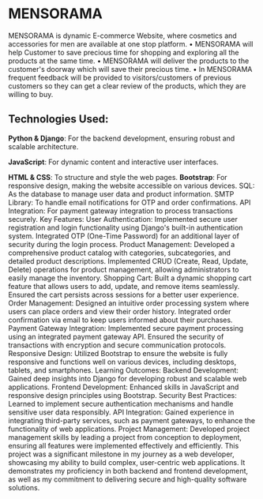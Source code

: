 # MENSORAMA
MENSORAMA is dynamic E-commerce Website, where cosmetics and accessories for men are available at one stop platform.
• MENSORAMA will help Customer to save precious time for shopping and exploring all the products at the same time. 
• MENSORAMA will deliver the products to the customer's doorway which will save their precious time.
• In MENSORAMA frequent feedback will be provided to visitors/customers of previous customers so they can get a clear review of the products, which they are willing to buy.

## Technologies Used:
**Python & Django**: For the backend development, ensuring robust and scalable architecture.

**JavaScript**: For dynamic content and interactive user interfaces. 

**HTML & CSS**: To structure and style the web pages. 
**Bootstrap**: For responsive design, making the website accessible on various devices.
SQL: As the database to manage user data and product information.
SMTP Library: To handle email notifications for OTP and order confirmations.
API Integration: For payment gateway integration to process transactions securely.
Key Features:
User Authentication: Implemented secure user registration and login functionality using Django's built-in authentication system. Integrated OTP (One-Time Password) for an additional layer of security during the login process.
Product Management: Developed a comprehensive product catalog with categories, subcategories, and detailed product descriptions. Implemented CRUD (Create, Read, Update, Delete) operations for product management, allowing administrators to easily manage the inventory.
Shopping Cart: Built a dynamic shopping cart feature that allows users to add, update, and remove items seamlessly. Ensured the cart persists across sessions for a better user experience.
Order Management: Designed an intuitive order processing system where users can place orders and view their order history. Integrated order confirmation via email to keep users informed about their purchases.
Payment Gateway Integration: Implemented secure payment processing using an integrated payment gateway API. Ensured the security of transactions with encryption and secure communication protocols.
Responsive Design: Utilized Bootstrap to ensure the website is fully responsive and functions well on various devices, including desktops, tablets, and smartphones.
Learning Outcomes:
Backend Development: Gained deep insights into Django for developing robust and scalable web applications.
Frontend Development: Enhanced skills in JavaScript and responsive design principles using Bootstrap.
Security Best Practices: Learned to implement secure authentication mechanisms and handle sensitive user data responsibly.
API Integration: Gained experience in integrating third-party services, such as payment gateways, to enhance the functionality of web applications.
Project Management: Developed project management skills by leading a project from conception to deployment, ensuring all features were implemented effectively and efficiently.
This project was a significant milestone in my journey as a web developer, showcasing my ability to build complex, user-centric web applications. It demonstrates my proficiency in both backend and frontend development, as well as my commitment to delivering secure and high-quality software solutions.

